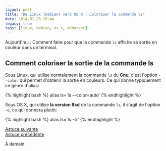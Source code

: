 ```yaml
---
layout: post
title: "De Linux (Debian) vers OS X : Coloriser la commande ls"
date: 2014-01-23 20:44
legacy: true
tags: [linux, debian, os x, débutant]
---
```





Aujourd'hui : Comment faire pour que la commande `ls` affiche sa sortie
en couleur dans un terminal.

<!-- more -->

Comment coloriser la sortie de la commande ls 
----------------------------------------------------

Sous Linux, qui utilise normalement la commande `ls` du **Gnu**, c'est l'option
`--color` qui permet d'obtenir la sortie en couleurs. Ce qui donne
typiquement ce genre d'alias:

{% highlight bash %}
alias ls='ls --color=auto'
{% endhighlight %}

Sous OS X, qui utilise **la version Bsd** de la commande `ls`, il s'agit
de l'option `-G`, ce qui donnera plutôt:

{% highlight bash %}
alias ls='ls -G'
{% endhighlight %}

[Astuce suivante](/blog/2014/01/24/de-linux-debian-vers-os-x-raccourcis-claviers-de-firefox/)    
[Astuce précédente](/blog/2014/01/22/de-linux-debian-vers-os-x-le-fichier-de-configuration-de-bash/)



À demain.



